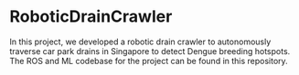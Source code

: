 # RoboticDrainCrawler

In this project, we developed a robotic drain crawler to autonomously traverse car park drains in Singapore to detect Dengue breeding hotspots. The ROS and ML codebase for the project can be found in this repository.
